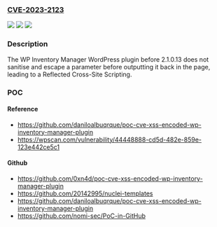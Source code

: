 ### [CVE-2023-2123](https://cve.mitre.org/cgi-bin/cvename.cgi?name=CVE-2023-2123)
![](https://img.shields.io/static/v1?label=Product&message=WP%20Inventory%20Manager&color=blue)
![](https://img.shields.io/static/v1?label=Version&message=0%20&color=brightgreen)
![](https://img.shields.io/static/v1?label=Vulnerability&message=CWE-79%20Cross-Site%20Scripting%20(XSS)&color=brightgreen)

### Description

The WP Inventory Manager WordPress plugin before 2.1.0.13 does not sanitise and escape a parameter before outputting it back in the page, leading to a Reflected Cross-Site Scripting.

### POC

#### Reference
- https://github.com/daniloalbuqrque/poc-cve-xss-encoded-wp-inventory-manager-plugin
- https://wpscan.com/vulnerability/44448888-cd5d-482e-859e-123e442ce5c1

#### Github
- https://github.com/0xn4d/poc-cve-xss-encoded-wp-inventory-manager-plugin
- https://github.com/20142995/nuclei-templates
- https://github.com/daniloalbuqrque/poc-cve-xss-encoded-wp-inventory-manager-plugin
- https://github.com/nomi-sec/PoC-in-GitHub

